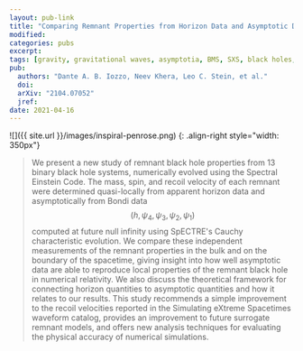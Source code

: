```yaml
---
layout: pub-link
title: "Comparing Remnant Properties from Horizon Data and Asymptotic Data in Numerical Relativity"
modified:
categories: pubs
excerpt:
tags: [gravity, gravitational waves, asymptotia, BMS, SXS, black holes, general relativity, numerical relativity, symmetry]
pub:
  authors: "Dante A. B. Iozzo, Neev Khera, Leo C. Stein, et al."
  doi:
  arXiv: "2104.07052"
  jref:
date: 2021-04-16
---
```


![]({{ site.url }}/images/inspiral-penrose.png)
{: .align-right style="width: 350px"}
> We present a new study of remnant black hole properties from 13
> binary black hole systems, numerically evolved using the Spectral
> Einstein Code. The mass, spin, and recoil velocity of each remnant
> were determined quasi-locally from apparent horizon data and
> asymptotically from Bondi data $$(h, \psi_4, \psi_3, \psi_2,
> \psi_1)$$ computed at future null infinity using SpECTRE's Cauchy
> characteristic evolution. We compare these independent measurements
> of the remnant properties in the bulk and on the boundary of the
> spacetime, giving insight into how well asymptotic data are able to
> reproduce local properties of the remnant black hole in numerical
> relativity. We also discuss the theoretical framework for connecting
> horizon quantities to asymptotic quantities and how it relates to
> our results. This study recommends a simple improvement to the
> recoil velocities reported in the Simulating eXtreme Spacetimes
> waveform catalog, provides an improvement to future surrogate
> remnant models, and offers new analysis techniques for evaluating
> the physical accuracy of numerical simulations.
